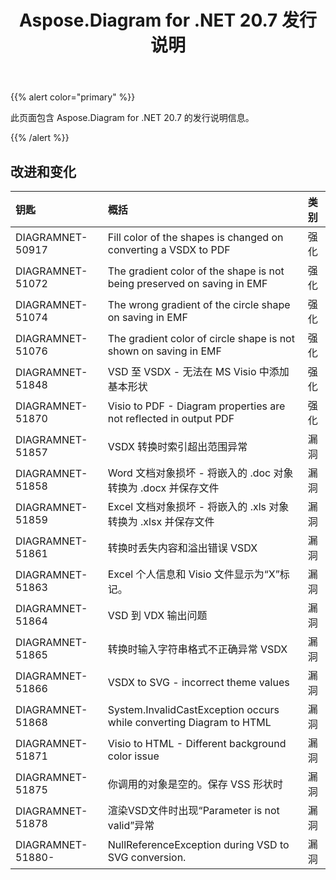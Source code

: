 ﻿---
title: Aspose.Diagram for .NET 20.7 发行说明
type: docs
weight: 15
url: /zh/net/aspose-diagram-for-net-20-7-release-notes/
---
{{% alert color="primary" %}} 

此页面包含 Aspose.Diagram for .NET 20.7 的发行说明信息。

{{% /alert %}} 
## **改进和变化**

|**钥匙**|**概括**|**类别**|
|:- |:- |:- |
|DIAGRAMNET-50917|Fill color of the shapes is changed on converting a VSDX to PDF|强化|
|DIAGRAMNET-51072|The gradient color of the shape is not being preserved on saving in EMF|强化|
|DIAGRAMNET-51074|The wrong gradient of the circle shape on saving in EMF|强化|
|DIAGRAMNET-51076|The gradient color of circle shape is not shown on saving in EMF|强化|
|DIAGRAMNET-51848|VSD 至 VSDX - 无法在 MS Visio 中添加基本形状|强化|
|DIAGRAMNET-51870|Visio to PDF - Diagram properties are not reflected in output PDF|强化|
|DIAGRAMNET-51857|VSDX 转换时索引超出范围异常|漏洞|
|DIAGRAMNET-51858|Word 文档对象损坏 - 将嵌入的 .doc 对象转换为 .docx 并保存文件|漏洞|
|DIAGRAMNET-51859|Excel 文档对象损坏 - 将嵌入的 .xls 对象转换为 .xlsx 并保存文件|漏洞|
|DIAGRAMNET-51861|转换时丢失内容和溢出错误 VSDX|漏洞|
|DIAGRAMNET-51863|Excel 个人信息和 Visio 文件显示为“X”标记。|漏洞|
|DIAGRAMNET-51864|VSD 到 VDX 输出问题|漏洞|
|DIAGRAMNET-51865|转换时输入字符串格式不正确异常 VSDX|漏洞|
|DIAGRAMNET-51866|VSDX to SVG - incorrect theme values|漏洞|
|DIAGRAMNET-51868|System.InvalidCastException occurs while converting Diagram to HTML|漏洞|
|DIAGRAMNET-51871|Visio to HTML - Different background color issue|漏洞|
|DIAGRAMNET-51875|你调用的对象是空的。保存 VSS 形状时|漏洞|
|DIAGRAMNET-51878|渲染VSD文件时出现“Parameter is not valid”异常|漏洞|
|DIAGRAMNET-51880-|NullReferenceException during VSD to SVG conversion.|漏洞|

